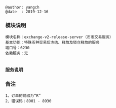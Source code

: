 ```
@author: yangch
@date  : 2019-12-16
```

### 模块说明 ###
```
模块名称：exchange-v2-release-server（币币交易服务）
基本功能：特殊币种交易后冻结、释放及锁仓释放的服务
端口号：6230
依赖服务：无


```

#### 服务说明 ####


### 备注 ###
```
1、订单的前缀为“R”
2、错误码：8901 - 8930
```